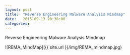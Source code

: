 ```yaml
---
layout: post
title:  "Reverse Engineering Malware Analysis Mindmap"
date:   2015-09-13 20:38:00
categories: 
---
```


Reverse Engineering Malware Analysis Mindmap

![REMA_MindMap]({{ site.url }}/img/REMA_mindmap.jpg)
